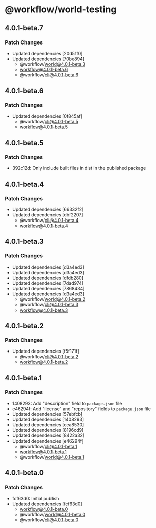 # @workflow/world-testing

## 4.0.1-beta.7

### Patch Changes

- Updated dependencies [20d51f0]
- Updated dependencies [70be894]
  - @workflow/world@4.0.1-beta.3
  - workflow@4.0.1-beta.6
  - @workflow/cli@4.0.1-beta.6

## 4.0.1-beta.6

### Patch Changes

- Updated dependencies [0f845af]
  - @workflow/cli@4.0.1-beta.5
  - workflow@4.0.1-beta.5

## 4.0.1-beta.5

### Patch Changes

- 392c12d: Only include built files in dist in the published package

## 4.0.1-beta.4

### Patch Changes

- Updated dependencies [66332f2]
- Updated dependencies [dbf2207]
  - @workflow/cli@4.0.1-beta.4
  - workflow@4.0.1-beta.4

## 4.0.1-beta.3

### Patch Changes

- Updated dependencies [d3a4ed3]
- Updated dependencies [d3a4ed3]
- Updated dependencies [dfdb280]
- Updated dependencies [7dad974]
- Updated dependencies [7868434]
- Updated dependencies [d3a4ed3]
  - @workflow/world@4.0.1-beta.2
  - @workflow/cli@4.0.1-beta.3
  - workflow@4.0.1-beta.3

## 4.0.1-beta.2

### Patch Changes

- Updated dependencies [f5f171f]
  - @workflow/cli@4.0.1-beta.2
  - workflow@4.0.1-beta.2

## 4.0.1-beta.1

### Patch Changes

- 1408293: Add "description" field to `package.json` file
- e46294f: Add "license" and "repository" fields to `package.json` file
- Updated dependencies [57ebfcb]
- Updated dependencies [1408293]
- Updated dependencies [cea8530]
- Updated dependencies [8196cd9]
- Updated dependencies [8422a32]
- Updated dependencies [e46294f]
  - @workflow/cli@4.0.1-beta.1
  - workflow@4.0.1-beta.1
  - @workflow/world@4.0.1-beta.1

## 4.0.1-beta.0

### Patch Changes

- fcf63d0: Initial publish
- Updated dependencies [fcf63d0]
  - workflow@4.0.1-beta.0
  - @workflow/world@4.0.1-beta.0
  - @workflow/cli@4.0.1-beta.0

